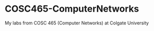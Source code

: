 COSC465-ComputerNetworks
========================

My labs from COSC 465 (Computer Networks) at Colgate University
